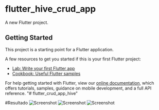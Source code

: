 # flutter_hive_crud_app

A new Flutter project.

## Getting Started

This project is a starting point for a Flutter application.

A few resources to get you started if this is your first Flutter project:

- [Lab: Write your first Flutter app](https://flutter.dev/docs/get-started/codelab)
- [Cookbook: Useful Flutter samples](https://flutter.dev/docs/cookbook)

For help getting started with Flutter, view our
[online documentation](https://flutter.dev/docs), which offers tutorials,
samples, guidance on mobile development, and a full API reference.
"# flutter_crud_app_hive" 

#Resultado
![Screenshot](img/Screenshot_20211219-231541.png)
![Screenshot](img/Screenshot_20211219-231550.png)
![Screenshot](img/Screenshot_20211219-231616.png)
